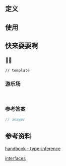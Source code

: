 ## 定义

## 使用

## 快来耍耍啊

### 🌰🌰

<!-- 题目 -->

```
// template
```

### 游乐场

<br />

<Editor
  value='// enjoy yourself'
/>

### 参考答案

```ts
// answer
```

## 参考资料

[handbook - type-inference](https://www.typescriptlang.org/docs/handbook/type-inference.html)

[interfaces](https://basarat.gitbook.io/typescript/type-system/interfaces)
